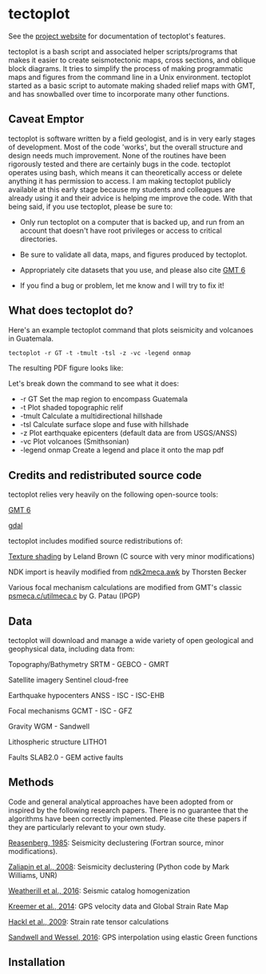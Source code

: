 tectoplot
=========

See the [project website][tectoplot] for documentation of tectoplot's features.

tectoplot is a bash script and associated helper scripts/programs that makes it easier to create seismotectonic maps, cross sections, and oblique block diagrams. It tries to simplify the process of making programmatic maps and figures from the command line in a Unix environment. tectoplot started as a basic script to automate making shaded relief maps with GMT, and has snowballed over time to incorporate many other functions.

Caveat Emptor
-------------

tectoplot is software written by a field geologist, and is in very early stages of development. Most of the code 'works', but the overall structure and design needs much improvement. None of the routines have been rigorously tested and there are certainly bugs in the code. tectoplot operates using bash, which means it can theoretically access or delete anything it has permission to access. I am making tectoplot publicly available at this early stage because my students and colleagues are already using it and their advice is helping me improve the code. With that being said, if you use tectoplot, please be sure to:

 * Only run tectoplot on a computer that is backed up, and run from an account that doesn't have root privileges or access to critical directories.

 * Be sure to validate all data, maps, and figures produced by tectoplot.

 * Appropriately cite datasets that you use, and please also cite [GMT 6][gmt6]

 * If you find a bug or problem, let me know and I will try to fix it!

What does tectoplot do?
-----------------------

Here's an example tectoplot command that plots seismicity and volcanoes in Guatemala.

```proto
tectoplot -r GT -t -tmult -tsl -z -vc -legend onmap
```

The resulting PDF figure looks like:

Let's break down the command to see what it does:

 * -r GT           Set the map region to encompass Guatemala
 * -t              Plot shaded topographic relif
 * -tmult          Calculate a multidirectional hillshade
 * -tsl            Calculate surface slope and fuse with hillshade
 * -z              Plot earthquake epicenters (default data are from USGS/ANSS)
 * -vc             Plot volcanoes (Smithsonian)
 * -legend onmap   Create a legend and place it onto the map pdf

Credits and redistributed source code
-------------------------------------

tectoplot relies very heavily on the following open-source tools:

[GMT 6][gmt6]

[gdal][gdal]

tectoplot includes modified source redistributions of:

[Texture shading][text] by Leland Brown (C source with very minor modifications)

NDK import is heavily modified from [ndk2meca.awk][ndk2meca] by Thorsten Becker

Various focal mechanism calculations are modified from GMT's classic [psmeca.c/utilmeca.c][utilmeca] by G. Patau (IPGP)

Data
----

tectoplot will download and manage a wide variety of open geological and geophysical data, including data from:

Topography/Bathymetry
SRTM - GEBCO - GMRT

Satellite imagery
Sentinel cloud-free

Earthquake hypocenters
ANSS - ISC - ISC-EHB

Focal mechanisms
GCMT - ISC - GFZ

Gravity
WGM - Sandwell

Lithospheric structure
LITHO1

Faults
SLAB2.0 - GEM active faults


Methods
-------

Code and general analytical approaches have been adopted from or inspired by the following research papers. There is no guarantee that the algorithms have been correctly implemented. Please cite these papers if they are particularly relevant to your own study.

[Reasenberg, 1985][rb]: Seismicity declustering (Fortran source, minor modifications).

[Zaliapin et al., 2008][zaliapin]: Seismicity declustering (Python code by Mark Williams, UNR)

[Weatherill et al., 2016][weatherill]:  Seismic catalog homogenization

[Kreemer et al., 2014][kreemer]: GPS velocity data and Global Strain Rate Map

[Hackl et al., 2009][hackl]: Strain rate tensor calculations

[Sandwell and Wessel, 2016][sandwess]: GPS interpolation using elastic Green functions


Installation
------------

 [text]: http://www.textureshading.com/Home.html
 [utilmeca]: https://github.com/GenericMappingTools/gmt/blob/master/src/seis/utilmeca.c
 [gdal]: gdal.org
 [ndk2meca]: http://www-udc.ig.utexas.edu/external/becker/software/ndk2meca.awk
 [gmt6]: http://www.generic-mapping-tools.org
 [gmtcite]: https://www.generic-mapping-tools.org/cite/
 [tectoplot]: https://kyleedwardbradley.github.io/tectoplot/

 [rb]: https://doi.org/10.1029/JB090iB07p05479
 [zaliapin]: https://doi.org/10.1103/PhysRevLett.101.018501
 [weatherill]: https://doi.org/10.1093/gji/ggw232
 [kreemer]: https://doi.org/10.1002/2014GC005407
 [hackl]: https://doi.org/10.5194/nhess-9-1177-2009
 [sandwess]: doi.org/10.1002/2016GL070340
